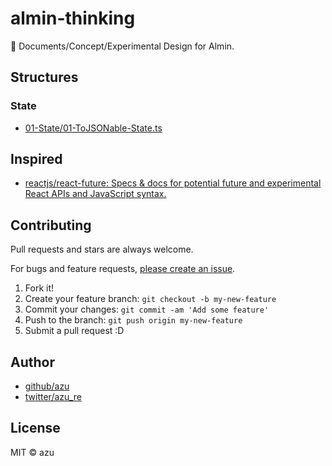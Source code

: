 # almin-thinking

:thought_balloon: Documents/Concept/Experimental Design for Almin.

## Structures

### State

- [01-State/01-ToJSONable-State.ts](./01-State/01-ToJSONable-State.ts)

## Inspired

- [reactjs/react-future: Specs & docs for potential future and experimental React APIs and JavaScript syntax.](https://github.com/reactjs/react-future "reactjs/react-future: Specs &amp; docs for potential future and experimental React APIs and JavaScript syntax.")

## Contributing

Pull requests and stars are always welcome.

For bugs and feature requests, [please create an issue](https://github.com/almin/almin-thinking/issues).

1. Fork it!
2. Create your feature branch: `git checkout -b my-new-feature`
3. Commit your changes: `git commit -am 'Add some feature'`
4. Push to the branch: `git push origin my-new-feature`
5. Submit a pull request :D

## Author

- [github/azu](https://github.com/azu)
- [twitter/azu_re](https://twitter.com/azu_re)

## License

MIT © azu

